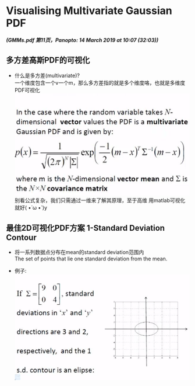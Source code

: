 # Visualising Multivariate Gaussian PDF
***(GMMs.pdf 第11页，Panopto: 14 March 2019 at 10:07 (32:03))***

## 多方差高斯PDF的可视化
* 什么是多方差(multivariate)?  
一个维度包含一个v一个m，那么多方差指的就是多个维度咯，也就是多维度PDF可视化
![](./img/multivariate2.JPG)  
别看公式复杂，我们只需通过一维来了解其原理，至于高维 用matlab可视化就好( •̀ ω •́ )y

## 最佳2D可视化PDF方案 1-Standard Deviation Contour
* 将一系列数据点分布在mean的standard deviation范围内  
The set of points that lie one standard deviation from the mean.

* 例子:  
![](./img/PDFvisualEG.JPG)  
  
